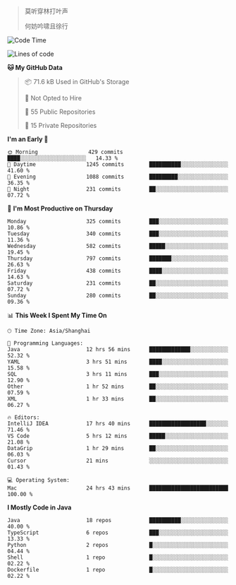 > 莫听穿林打叶声
> 
> 何妨吟啸且徐行

<!-- ![Github Stats](https://github-readme-stats.vercel.app/api?username=catch6&count_private=true&show_icons=true&theme=gruvbox) -->

<!-- ![Top Langs](https://github-readme-stats.vercel.app/api/top-langs/?username=catch6&layout=compact) -->

<!--START_SECTION:waka-->
![Code Time](http://img.shields.io/badge/Code%20Time-2%2C279%20hrs%207%20mins-blue)

![Lines of code](https://img.shields.io/badge/From%20Hello%20World%20I%27ve%20Written-9.4%20million%20lines%20of%20code-blue)

**🐱 My GitHub Data** 

> 📦 71.6 kB Used in GitHub's Storage 
 > 
> 🚫 Not Opted to Hire
 > 
> 📜 55 Public Repositories 
 > 
> 🔑 15 Private Repositories 
 > 
**I'm an Early 🐤** 

```text
🌞 Morning                429 commits         ████░░░░░░░░░░░░░░░░░░░░░   14.33 % 
🌆 Daytime                1245 commits        ██████████░░░░░░░░░░░░░░░   41.60 % 
🌃 Evening                1088 commits        █████████░░░░░░░░░░░░░░░░   36.35 % 
🌙 Night                  231 commits         ██░░░░░░░░░░░░░░░░░░░░░░░   07.72 % 
```
📅 **I'm Most Productive on Thursday** 

```text
Monday                   325 commits         ███░░░░░░░░░░░░░░░░░░░░░░   10.86 % 
Tuesday                  340 commits         ███░░░░░░░░░░░░░░░░░░░░░░   11.36 % 
Wednesday                582 commits         █████░░░░░░░░░░░░░░░░░░░░   19.45 % 
Thursday                 797 commits         ███████░░░░░░░░░░░░░░░░░░   26.63 % 
Friday                   438 commits         ████░░░░░░░░░░░░░░░░░░░░░   14.63 % 
Saturday                 231 commits         ██░░░░░░░░░░░░░░░░░░░░░░░   07.72 % 
Sunday                   280 commits         ██░░░░░░░░░░░░░░░░░░░░░░░   09.36 % 
```


📊 **This Week I Spent My Time On** 

```text
🕑︎ Time Zone: Asia/Shanghai

💬 Programming Languages: 
Java                     12 hrs 56 mins      █████████████░░░░░░░░░░░░   52.32 % 
YAML                     3 hrs 51 mins       ████░░░░░░░░░░░░░░░░░░░░░   15.58 % 
SQL                      3 hrs 11 mins       ███░░░░░░░░░░░░░░░░░░░░░░   12.90 % 
Other                    1 hr 52 mins        ██░░░░░░░░░░░░░░░░░░░░░░░   07.59 % 
XML                      1 hr 33 mins        ██░░░░░░░░░░░░░░░░░░░░░░░   06.27 % 

🔥 Editors: 
IntelliJ IDEA            17 hrs 40 mins      ██████████████████░░░░░░░   71.46 % 
VS Code                  5 hrs 12 mins       █████░░░░░░░░░░░░░░░░░░░░   21.08 % 
DataGrip                 1 hr 29 mins        ██░░░░░░░░░░░░░░░░░░░░░░░   06.03 % 
Cursor                   21 mins             ░░░░░░░░░░░░░░░░░░░░░░░░░   01.43 % 

💻 Operating System: 
Mac                      24 hrs 43 mins      █████████████████████████   100.00 % 
```

**I Mostly Code in Java** 

```text
Java                     18 repos            ██████████░░░░░░░░░░░░░░░   40.00 % 
TypeScript               6 repos             ███░░░░░░░░░░░░░░░░░░░░░░   13.33 % 
Python                   2 repos             █░░░░░░░░░░░░░░░░░░░░░░░░   04.44 % 
Shell                    1 repo              █░░░░░░░░░░░░░░░░░░░░░░░░   02.22 % 
Dockerfile               1 repo              █░░░░░░░░░░░░░░░░░░░░░░░░   02.22 % 
```




<!--END_SECTION:waka-->
